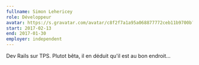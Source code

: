 ```yaml
---
fullname: Simon Lehericey
role: Développeur
avatar: https://s.gravatar.com/avatar/c8f2f7a1a95a068877772ceb11b9700b?s=512
start: 2017-02-13
end: 2017-01-30
employer: independent
---
```


Dev Rails sur TPS. Plutot bêta, il en déduit qu'il est au bon endroit...
